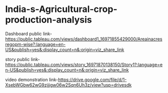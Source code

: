 # India-s-Agricultural-crop-production-analysis


Dashboard public link-https://public.tableau.com/views/dashboard1_16971855429000/Areainacresregopm-wise?:language=en-US&publish=yes&:display_count=n&:origin=viz_share_link

story public link-https://public.tableau.com/views/story_16971870138150/Story1?:language=en-US&publish=yes&:display_count=n&:origin=viz_share_link

video demonstration link-https://drive.google.com/file/d/1-XsebWGbw62wG9zjjjgw06w2Sqn6Uh3z/view?usp=drivesdk
